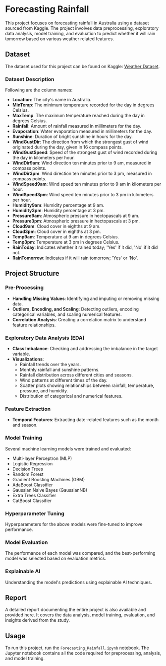 # Forecasting Rainfall

This project focuses on forecasting rainfall in Australia using a dataset sourced from Kaggle. The project involves data preprocessing, exploratory data analysis, model training, and evaluation to predict whether it will rain tomorrow based on various weather related features.

## Dataset

The dataset used for this project can be found on Kaggle: [Weather Dataset](https://www.kaggle.com/datasets/jsphyg/weather-dataset-rattle-package/data).

### Dataset Description

Following are the column names:

- **Location**: The city's name in Australia.
- **MinTemp**: The minimum temperature recorded for the day in degrees Celsius.
- **MaxTemp**: The maximum temperature reached during the day in degrees Celsius.
- **Rainfall**: Amount of rainfall measured in millimeters for the day.
- **Evaporation**: Water evaporation measured in millimeters for the day.
- **Sunshine**: Duration of bright sunshine in hours for the day.
- **WindGustDir**: The direction from which the strongest gust of wind originated during the day, given in 16 compass points.
- **WindGustSpeed**: Speed of the strongest gust of wind recorded during the day in kilometers per hour.
- **WindDir9am**: Wind direction ten minutes prior to 9 am, measured in compass points.
- **WindDir3pm**: Wind direction ten minutes prior to 3 pm, measured in compass points.
- **WindSpeed9am**: Wind speed ten minutes prior to 9 am in kilometers per hour.
- **WindSpeed3pm**: Wind speed ten minutes prior to 3 pm in kilometers per hour.
- **Humidity9am**: Humidity percentage at 9 am.
- **Humidity3pm**: Humidity percentage at 3 pm.
- **Pressure9am**: Atmospheric pressure in hectopascals at 9 am.
- **Pressure3pm**: Atmospheric pressure in hectopascals at 3 pm.
- **Cloud9am**: Cloud cover in eighths at 9 am.
- **Cloud3pm**: Cloud cover in eighths at 3 pm.
- **Temp9am**: Temperature at 9 am in degrees Celsius.
- **Temp3pm**: Temperature at 3 pm in degrees Celsius.
- **RainToday**: Indicates whether it rained today; 'Yes' if it did, 'No' if it did not.
- **RainTomorrow**: Indicates if it will rain tomorrow; 'Yes' or 'No'.

## Project Structure

### Pre-Processing

- **Handling Missing Values**: Identifying and imputing or removing missing data.
- **Outliers, Encoding, and Scaling**: Detecting outliers, encoding categorical variables, and scaling numerical features.
- **Correlation Analysis**: Creating a correlation matrix to understand feature relationships.

### Exploratory Data Analysis (EDA)

- **Class Imbalance**: Checking and addressing the imbalance in the target variable.
- **Visualizations**: 
  - Rainfall trends over the years.
  - Monthly rainfall and sunshine patterns.
  - Rainfall distribution across different cities and seasons.
  - Wind patterns at different times of the day.
  - Scatter plots showing relationships between rainfall, temperature, pressure, and humidity.
  - Distribution of categorical and numerical features.

### Feature Extraction

- **Temporal Features**: Extracting date-related features such as the month and season.

### Model Training

Several machine learning models were trained and evaluated:
- Multi-layer Perceptron (MLP)
- Logistic Regression
- Decision Trees
- Random Forest
- Gradient Boosting Machines (GBM)
- AdaBoost Classifier
- Gaussian Naive Bayes (GaussianNB)
- Extra Trees Classifier
- CatBoost Classifier

### Hyperparameter Tuning

Hyperparameters for the above models were fine-tuned to improve performance.

### Model Evaluation

The performance of each model was compared, and the best-performing model was selected based on evaluation metrics.

### Explainable AI

Understanding the model's predictions using explainable AI techniques.

## Report

A detailed report documenting the entire project is also available and provided here. It covers the data analysis, model training, evaluation, and insights derived from the study.

## Usage

To run this project, run the `Forecasting_Rainfall.ipynb` notebook. The Jupyter notebook contains all the code required for preprocessing, analysis, and model training.


